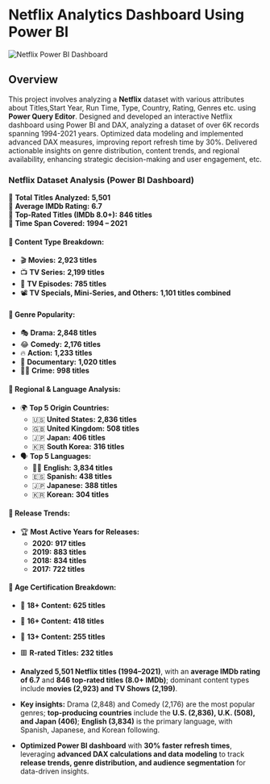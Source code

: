# Netflix Analytics Dashboard Using Power BI
![Netflix Power BI Dashboard](https://github.com/aftabalammansoori/Netflix-Power-BI-Analysis/blob/main/Netflix%20Power%20BI%20.png)

## Overview
This project involves analyzing a **Netflix** dataset with various attributes about Titles,Start Year, Run Time, Type, Country, Rating, Genres etc. using **Power Query Editor**. Designed and developed an interactive Netflix dashboard using Power BI and DAX, analyzing a dataset of over 6K records spanning 1994-2021 years. Optimized data modeling and implemented advanced DAX measures, improving report refresh time by 30%. Delivered actionable insights on genre distribution, content trends, and regional availability, enhancing strategic decision-making and user engagement, etc.

### **Netflix Dataset Analysis (Power BI Dashboard)**  

🔹 **Total Titles Analyzed:** **5,501**  
🔹 **Average IMDb Rating:** **6.7**  
🔹 **Top-Rated Titles (IMDb 8.0+):** **846 titles**  
🔹 **Time Span Covered:** **1994 – 2021**  

#### **📌 Content Type Breakdown:**  
- 🎬 **Movies:** **2,923 titles**  
- 📺 **TV Series:** **2,199 titles**  
- 📼 **TV Episodes:** **785 titles**  
- 📽️ **TV Specials, Mini-Series, and Others:** **1,101 titles combined**  

#### **📌 Genre Popularity:**  
- 🎭 **Drama:** **2,848 titles**  
- 😂 **Comedy:** **2,176 titles**  
- 🔥 **Action:** **1,233 titles**  
- 🎥 **Documentary:** **1,020 titles**  
- 🕵️‍♂️ **Crime:** **998 titles**  

#### **📌 Regional & Language Analysis:**  
- 🌍 **Top 5 Origin Countries:**  
  - 🇺🇸 **United States:** **2,836 titles**  
  - 🇬🇧 **United Kingdom:** **508 titles**  
  - 🇯🇵 **Japan:** **406 titles**  
  - 🇰🇷 **South Korea:** **316 titles**  
- 🗣️ **Top 5 Languages:**  
  - 🏴‍☠️ **English:** **3,834 titles**  
  - 🇪🇸 **Spanish:** **438 titles**  
  - 🇯🇵 **Japanese:** **388 titles**  
  - 🇰🇷 **Korean:** **304 titles**  

#### **📌 Release Trends:**  
- 🏆 **Most Active Years for Releases:**  
  - **2020:** **917 titles**  
  - **2019:** **883 titles**  
  - **2018:** **834 titles**  
  - **2017:** **722 titles**  

#### **📌 Age Certification Breakdown:**  
- 🔞 **18+ Content:** **625 titles**  
- 🔶 **16+ Content:** **418 titles**  
- 🔷 **13+ Content:** **255 titles**  
- 🟥 **R-rated Titles:** **232 titles**  

 


- **Analyzed 5,501 Netflix titles (1994–2021)**, with an **average IMDb rating of 6.7** and **846 top-rated titles (8.0+ IMDb)**; dominant content types include **movies (2,923) and TV Shows (2,199)**.  

- **Key insights:** Drama (2,848) and Comedy (2,176) are the most popular genres; **top-producing countries** include the **U.S. (2,836), U.K. (508), and Japan (406)**; **English (3,834)** is the primary language, with Spanish, Japanese, and Korean following.  

- **Optimized Power BI dashboard** with **30% faster refresh times**, leveraging **advanced DAX calculations and data modeling** to track **release trends, genre distribution, and audience segmentation** for data-driven insights.

